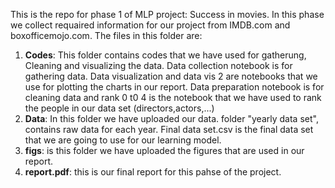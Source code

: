 This is the repo for phase 1 of MLP project: Success in movies. In this phase we collect requaired  information for our project from IMDB.com and boxofficemojo.com. The files in this folder are: 
1. **Codes**: This folder contains codes that we have used for gatherung, Cleaning and visualizing the data. Data collection notebook is for gathering data. Data visualization and data vis 2 are notebooks that we use for plotting the charts in our report. Data preparation notebook is for cleaning data and rank 0 t0 4 is the notebook that we have used to rank the people in our data set (directors,actors,...) 
2. **Data**: In this folder we have uploaded our data. folder "yearly data set", contains raw data for each year. Final data set.csv is the final data set that we are going to use for our learning model. 
3.  **figs**: is this folder we have uploaded the figures that are used in our report. 
4.  **report.pdf**: this is our final report for this pahse of the project. 
